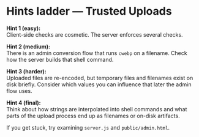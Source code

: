 # Hints ladder — Trusted Uploads

**Hint 1 (easy):**  
Client-side checks are cosmetic. The server enforces several checks.

**Hint 2 (medium):**  
There is an admin conversion flow that runs `cwebp` on a filename. Check how the server builds that shell command.

**Hint 3 (harder):**  
Uploaded files are re-encoded, but temporary files and filenames exist on disk briefly. Consider which values you can influence that later the admin flow uses.

**Hint 4 (final):**  
Think about how strings are interpolated into shell commands and what parts of the upload process end up as filenames or on-disk artifacts.

If you get stuck, try examining `server.js` and `public/admin.html`.

